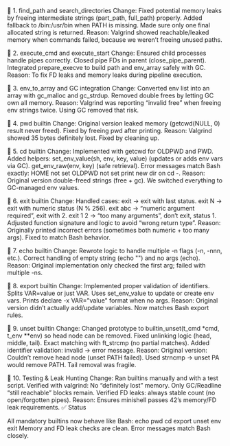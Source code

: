 🔹 1. find_path and search_directories
Change:
Fixed potential memory leaks by freeing intermediate strings (part_path, full_path) properly.
Added fallback to /bin:/usr/bin when PATH is missing.
Made sure only one final allocated string is returned.
Reason:
Valgrind showed reachable/leaked memory when commands failed, because we weren’t freeing unused paths.

🔹 2. execute_cmd and execute_start
Change:
Ensured child processes handle pipes correctly.
Closed pipe FDs in parent (close_pipe_parent).
Integrated prepare_execve to build path and env_array safely with GC.
Reason:
To fix FD leaks and memory leaks during pipeline execution.

🔹 3. env_to_array and GC integration
Change:
Converted env list into an array with gc_malloc and gc_strdup.
Removed double frees by letting GC own all memory.
Reason:
Valgrind was reporting “invalid free” when freeing env strings twice. Using GC removed that risk.

🔹 4. pwd builtin
Change:
Original version leaked memory (getcwd(NULL, 0) result never freed).
Fixed by freeing pwd after printing.
Reason:
Valgrind showed 35 bytes definitely lost. Fixed by cleaning up.

🔹 5. cd builtin
Change:
Implemented with getcwd for OLDPWD and PWD.
Added helpers:
set_env_value(sh, env, key, value) (updates or adds env vars via GC).
get_env_raw(env, key) (safe retrieval).
Error messages match Bash exactly:
HOME not set
OLDPWD not set
print new dir on cd -.
Reason:
Original version double-freed strings (free + gc).
We switched everything to GC-managed env values.

🔹 6. exit builtin
Change:
Handled cases:
exit → exit with last status.
exit N → exit with numeric status (N % 256).
exit abc → “numeric argument required”, exit with 2.
exit 1 2 → “too many arguments”, don’t exit, status 1.
Adjusted function signature and logic to avoid “wrong return type”.
Reason:
Originally printed incorrect errors (sometimes both numeric + too many args). Fixed to match Bash behavior.

🔹 7. echo builtin
Change:
Rewrote logic to handle multiple -n flags (-n, -nnn, etc.).
Correct handling of empty string (echo "") and no args (echo).
Reason:
Original implementation only checked the first arg; failed with multiple -ns.

🔹 8. export builtin
Change:
Implemented proper validation of identifiers.
Splits VAR=value or just VAR.
Uses set_env_value to update or create env vars.
Prints declare -x VAR="value" format when no args.
Reason:
Original version didn’t actually add/update variables. Now matches Bash export rules.

🔹 9. unset builtin
Change:
Changed prototype to builtin_unset(t_cmd *cmd, t_env **env) so head node can be removed.
Fixed unlinking logic (head, middle, tail).
Exact matching with ft_strcmp (no partial matches).
Added identifier validation: invalid → error message.
Reason:
Original version:
Couldn’t remove head node (unset PATH failed).
Used strncmp → unset PA would remove PATH.
Tail removal was fragile.

🔹 10. Testing & Leak Hunting
Change:
Ran builtins manually and with a test script.
Verified with valgrind:
No “definitely lost” memory.
Only GC/Readline “still reachable” blocks remain.
Verified FD leaks: always stable count (no open/forgotten pipes).
Reason:
Ensures minishell passes 42’s memory/FD leak requirements.
✅ Status

All mandatory builtins now behave like Bash:
echo
pwd
cd
export
unset
env
exit
Memory and FD leak checks are clean.
Error messages match Bash closely.